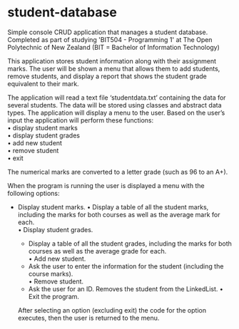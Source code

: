 # student-database
Simple console CRUD application that manages a student database. 
Completed as part of studying 'BIT504 - Programming 1' at The Open Polytechnic of New Zealand (BIT = Bachelor of Information Technology)

This application stores student information along with their 
assignment marks. The user will be shown a menu that allows them to add 
students, remove students, and display a report that shows the student grade 
equivalent to their mark.

The application will read a text file ‘studentdata.txt’ containing the data for several 
students. The data will be stored using classes and abstract data types.
The application will display a menu to the user. Based on the user’s input the 
application will perform these functions:<br>
  • display student marks<br>
  • display student grades<br>
  • add new student<br>
  • remove student<br>
  • exit<br>

The numerical marks are converted to a letter grade (such as 96 to 
an A+).

When the program is running the user is displayed a menu with the following options:<br>
- Display student marks.
  • Display a table of all the student marks, including the marks for 
    both courses as well as the average mark for each.<br>
• Display student grades.<br>
  - Display a table of all the student grades, including the marks for 
    both courses as well as the average grade for each.<br>
• Add new student.<br>
  - Ask the user to enter the information for the student (including the 
    course marks).<br>
• Remove student.<br>
  - Ask the user for an ID. Removes the student from the LinkedList.
• Exit the program.<br>
  
  After selecting an option (excluding exit) the code for the option 
  executes, then the user is returned to the menu.
